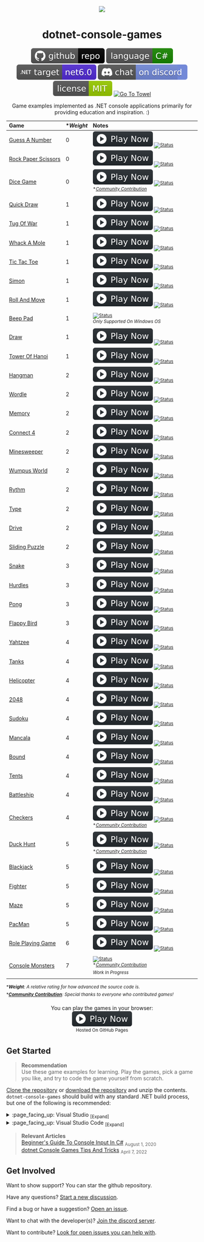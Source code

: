 <p align="center">
	<a href=".github/resources/animated-banner-credit.md"><img width="600" src=".github/resources/animated-banner.gif?raw=true" ></a>
</p>

<h1 align="center">
	dotnet-console-games
</h1> <!-- Comment -->

<p align="center">
	<a href="https://github.com/ZacharyPatten/dotnet-console-games" alt="GitHub repo"><img alt="flat" src=".github/resources/github-repo-black.svg"></a>
	<a href="https://docs.microsoft.com/en-us/dotnet/csharp/"><img src=".github/resources/language-csharp.svg" title="Language C#" alt="Language C#"></a>
	<a href="https://dotnet.microsoft.com/download"><img src=".github/resources/dotnet-badge.svg" title="Target Framework" alt="Target Framework"></a>
	<a href="https://discord.gg/4XbQbwF" alt="Discord"><img src=".github/resources/discord-badge.svg" title="Go To Discord Server" alt="Discord"/></a>
	<a href="LICENSE" alt="License"><img src=".github/resources/license-MIT-green.svg" title="Go To License" alt="License"/></a>
	<a href="https://github.com/ZacharyPatten/Towel"><img src="https://github.com/ZacharyPatten/Towel/blob/main/.github/Resources/UsingTowel.svg?raw=true" title="Go To Towel"  alt="Go To Towel"></a>
</p>

<p align="center">
	Game examples implemented as .NET console applications primarily for providing education and inspiration. :)
</p>

|Game|\*_Weight_|Notes&nbsp;&nbsp;&nbsp;&nbsp;&nbsp;&nbsp;&nbsp;&nbsp;&nbsp;&nbsp;&nbsp;&nbsp;&nbsp;&nbsp;&nbsp;&nbsp;&nbsp;&nbsp;&nbsp;&nbsp;&nbsp;&nbsp;&nbsp;&nbsp;&nbsp;&nbsp;&nbsp;&nbsp;&nbsp;&nbsp;&nbsp;&nbsp;&nbsp;&nbsp;&nbsp;&nbsp;&nbsp;&nbsp;&nbsp;&nbsp;&nbsp;&nbsp;&nbsp;&nbsp;&nbsp;&nbsp;&nbsp;&nbsp;&nbsp;&nbsp;&nbsp;&nbsp;&nbsp;&nbsp;&nbsp;&nbsp;&nbsp;&nbsp;&nbsp;&nbsp;&nbsp;&nbsp;&nbsp;&nbsp;&nbsp;&nbsp;&nbsp;&nbsp;&nbsp;&nbsp;|
|:-|:-|:-|
|[Guess&nbsp;A&nbsp;Number](Projects/Guess%20A%20Number)|0|<sub>[![Play Now](.github/resources/play-badge.svg)](https://zacharypatten.github.io/dotnet-console-games/Guess%20A%20Number)&nbsp;[![Status](https://github.com/ZacharyPatten/dotnet-console-games/workflows/Guess%20A%20Number%20Build/badge.svg)](https://github.com/ZacharyPatten/dotnet-console-games/actions)</sub>|
|[Rock&nbsp;Paper&nbsp;Scissors](Projects/Rock%20Paper%20Scissors)|0|<sub>[![Play Now](.github/resources/play-badge.svg)](https://zacharypatten.github.io/dotnet-console-games/Rock%20Paper%20Scissors)&nbsp;[![Status](https://github.com/ZacharyPatten/dotnet-console-games/workflows/Rock%20Paper%20Scissors%20Build/badge.svg)](https://github.com/ZacharyPatten/dotnet-console-games/actions)</sub>|
|[Dice&nbsp;Game](Projects/Dice%20Game)|0|<sub>[![Play Now](.github/resources/play-badge.svg)](https://zacharypatten.github.io/dotnet-console-games/Dice%20Game)&nbsp;[![Status](https://github.com/ZacharyPatten/dotnet-console-games/workflows/Dice%20Game%20Build/badge.svg)](https://github.com/ZacharyPatten/dotnet-console-games/actions)</sub><br/><sup>*_[Community&nbsp;Contribution](https://github.com/ZacharyPatten/dotnet-console-games/pull/31)_</sup>|
|[Quick&nbsp;Draw](Projects/Quick%20Draw)|1|<sub>[![Play Now](.github/resources/play-badge.svg)](https://zacharypatten.github.io/dotnet-console-games/Quick%20Draw)&nbsp;[![Status](https://github.com/ZacharyPatten/dotnet-console-games/workflows/Quick%20Draw%20Build/badge.svg)](https://github.com/ZacharyPatten/dotnet-console-games/actions)</sub>|
|[Tug&nbsp;Of&nbsp;War](Projects/Tug%20Of%20War)|1|<sub>[![Play Now](.github/resources/play-badge.svg)](https://zacharypatten.github.io/dotnet-console-games/Tug%20Of%20War)&nbsp;[![Status](https://github.com/ZacharyPatten/dotnet-console-games/workflows/Tug%20Of%20War%20Build/badge.svg)](https://github.com/ZacharyPatten/dotnet-console-games/actions)</sub>|
|[Whack&nbsp;A&nbsp;Mole](Projects/Whack%20A%20Mole)|1|<sub>[![Play Now](.github/resources/play-badge.svg)](https://zacharypatten.github.io/dotnet-console-games/Whack%20A%20Mole)&nbsp;[![Status](https://github.com/ZacharyPatten/dotnet-console-games/workflows/Whack%20A%20Mole%20Build/badge.svg)](https://github.com/ZacharyPatten/dotnet-console-games/actions)</sub>|
|[Tic&nbsp;Tac&nbsp;Toe](Projects/Tic%20Tac%20Toe)|1|<sub>[![Play Now](.github/resources/play-badge.svg)](https://zacharypatten.github.io/dotnet-console-games/Tic%20Tac%20Toe)&nbsp;[![Status](https://github.com/ZacharyPatten/dotnet-console-games/workflows/Tic%20Tac%20Toe%20Build/badge.svg)](https://github.com/ZacharyPatten/dotnet-console-games/actions)</sub>|
|[Simon](Projects/Simon)|1|<sub>[![Play Now](.github/resources/play-badge.svg)](https://zacharypatten.github.io/dotnet-console-games/Simon)&nbsp;[![Status](https://github.com/ZacharyPatten/dotnet-console-games/workflows/Simon%20Build/badge.svg)](https://github.com/ZacharyPatten/dotnet-console-games/actions)</sub>|
|[Roll&nbsp;And&nbsp;Move](Projects/Roll%20And%20Move)|1|<sub>[![Play Now](.github/resources/play-badge.svg)](https://zacharypatten.github.io/dotnet-console-games/Roll%20And%20Move)&nbsp;[![Status](https://github.com/ZacharyPatten/dotnet-console-games/workflows/Roll%20And%20Move%20Build/badge.svg)](https://github.com/ZacharyPatten/dotnet-console-games/actions)</sub>|
|[Beep&nbsp;Pad](Projects/Beep%20Pad)|1|<sub>[![Status](https://github.com/ZacharyPatten/dotnet-console-games/workflows/Beep%20Pad%20Build/badge.svg)](https://github.com/ZacharyPatten/dotnet-console-games/actions)</sub><br/><sup>_Only&nbsp;Supported&nbsp;On&nbsp;Windows&nbsp;OS_</sup>|
|[Draw](Projects/Draw)|1|<sub>[![Play Now](.github/resources/play-badge.svg)](https://zacharypatten.github.io/dotnet-console-games/Draw)&nbsp;[![Status](https://github.com/ZacharyPatten/dotnet-console-games/workflows/Draw%20Build/badge.svg)](https://github.com/ZacharyPatten/dotnet-console-games/actions)</sub>|
|[Tower&nbsp;Of&nbsp;Hanoi](Projects/Tower%20Of%20Hanoi)|1|<sub>[![Play Now](.github/resources/play-badge.svg)](https://zacharypatten.github.io/dotnet-console-games/Tower%20Of%20Hanoi)&nbsp;[![Status](https://github.com/ZacharyPatten/dotnet-console-games/workflows/Tower%20Of%20Hanoi%20Build/badge.svg)](https://github.com/ZacharyPatten/dotnet-console-games/actions)</sub>|
|[Hangman](Projects/Hangman)|2|<sub>[![Play Now](.github/resources/play-badge.svg)](https://zacharypatten.github.io/dotnet-console-games/Hangman)&nbsp;[![Status](https://github.com/ZacharyPatten/dotnet-console-games/workflows/Hangman%20Build/badge.svg)](https://github.com/ZacharyPatten/dotnet-console-games/actions)</sub>|
|[Wordle](Projects/Wordle)|2|<sub>[![Play Now](.github/resources/play-badge.svg)](https://zacharypatten.github.io/dotnet-console-games/Wordle)&nbsp;[![Status](https://github.com/ZacharyPatten/dotnet-console-games/workflows/Wordle%20Build/badge.svg)](https://github.com/ZacharyPatten/dotnet-console-games/actions)</sub>|
|[Memory](Projects/Memory)|2|<sub>[![Play Now](.github/resources/play-badge.svg)](https://zacharypatten.github.io/dotnet-console-games/Memory)&nbsp;[![Status](https://github.com/ZacharyPatten/dotnet-console-games/workflows/Memory%20Build/badge.svg)](https://github.com/ZacharyPatten/dotnet-console-games/actions)</sub>|
|[Connect&nbsp;4](Projects/Connect%204)|2|<sub>[![Play Now](.github/resources/play-badge.svg)](https://zacharypatten.github.io/dotnet-console-games/Connect%204)&nbsp;[![Status](https://github.com/ZacharyPatten/dotnet-console-games/workflows/Connect%204%20Build/badge.svg)](https://github.com/ZacharyPatten/dotnet-console-games/actions)</sub>|
|[Minesweeper](Projects/Minesweeper)|2|<sub>[![Play Now](.github/resources/play-badge.svg)](https://zacharypatten.github.io/dotnet-console-games/Minesweeper)&nbsp;[![Status](https://github.com/ZacharyPatten/dotnet-console-games/workflows/Minesweeper%20Build/badge.svg)](https://github.com/ZacharyPatten/dotnet-console-games/actions)</sub>|
|[Wumpus&nbsp;World](Projects/Wumpus%20World)|2|<sub>[![Play Now](.github/resources/play-badge.svg)](https://zacharypatten.github.io/dotnet-console-games/Wumpus%20World)&nbsp;[![Status](https://github.com/ZacharyPatten/dotnet-console-games/workflows/Wumpus%20World%20Build/badge.svg)](https://github.com/ZacharyPatten/dotnet-console-games/actions)</sub>|
|[Rythm](Projects/Rythm)|2|<sub>[![Play Now](.github/resources/play-badge.svg)](https://zacharypatten.github.io/dotnet-console-games/Rythm)&nbsp;[![Status](https://github.com/ZacharyPatten/dotnet-console-games/workflows/Rythm%20Build/badge.svg)](https://github.com/ZacharyPatten/dotnet-console-games/actions)</sub>|
|[Type](Projects/Type)|2|<sub>[![Play Now](.github/resources/play-badge.svg)](https://zacharypatten.github.io/dotnet-console-games/Type)&nbsp;[![Status](https://github.com/ZacharyPatten/dotnet-console-games/workflows/Type%20Build/badge.svg)](https://github.com/ZacharyPatten/dotnet-console-games/actions)</sub>|
|[Drive](Projects/Drive)|2|<sub>[![Play Now](.github/resources/play-badge.svg)](https://zacharypatten.github.io/dotnet-console-games/Drive)&nbsp;[![Status](https://github.com/ZacharyPatten/dotnet-console-games/workflows/Drive%20Build/badge.svg)](https://github.com/ZacharyPatten/dotnet-console-games/actions)</sub>|
|[Sliding Puzzle](Projects/Sliding%20Puzzle)|2|<sub>[![Play Now](.github/resources/play-badge.svg)](https://zacharypatten.github.io/dotnet-console-games/Sliding%20Puzzle)&nbsp;[![Status](https://github.com/ZacharyPatten/dotnet-console-games/workflows/Sliding%20Puzzle%20Build/badge.svg)](https://github.com/ZacharyPatten/dotnet-console-games/actions)</sub>|
|[Snake](Projects/Snake)|3|<sub>[![Play Now](.github/resources/play-badge.svg)](https://zacharypatten.github.io/dotnet-console-games/Snake)&nbsp;[![Status](https://github.com/ZacharyPatten/dotnet-console-games/workflows/Snake%20Build/badge.svg)](https://github.com/ZacharyPatten/dotnet-console-games/actions)</sub>|
|[Hurdles](Projects/Hurdles)|3|<sub>[![Play Now](.github/resources/play-badge.svg)](https://zacharypatten.github.io/dotnet-console-games/Hurdles)&nbsp;[![Status](https://github.com/ZacharyPatten/dotnet-console-games/workflows/Hurdles%20Build/badge.svg)](https://github.com/ZacharyPatten/dotnet-console-games/actions)</sub>|
|[Pong](Projects/Pong)|3|<sub>[![Play Now](.github/resources/play-badge.svg)](https://zacharypatten.github.io/dotnet-console-games/Pong)&nbsp;[![Status](https://github.com/ZacharyPatten/dotnet-console-games/workflows/Pong%20Build/badge.svg)](https://github.com/ZacharyPatten/dotnet-console-games/actions)</sub>|
|[Flappy&nbsp;Bird](Projects/Flappy%20Bird)|3|<sub>[![Play Now](.github/resources/play-badge.svg)](https://zacharypatten.github.io/dotnet-console-games/Flappy%20Bird)&nbsp;[![Status](https://github.com/ZacharyPatten/dotnet-console-games/workflows/Flappy%20Bird%20Build/badge.svg)](https://github.com/ZacharyPatten/dotnet-console-games/actions)</sub>|
|[Yahtzee](Projects/Yahtzee)|4|<sub>[![Play Now](.github/resources/play-badge.svg)](https://zacharypatten.github.io/dotnet-console-games/Yahtzee)&nbsp;[![Status](https://github.com/ZacharyPatten/dotnet-console-games/workflows/Yahtzee%20Build/badge.svg)](https://github.com/ZacharyPatten/dotnet-console-games/actions)</sub>|
|[Tanks](Projects/Tanks)|4|<sub>[![Play Now](.github/resources/play-badge.svg)](https://zacharypatten.github.io/dotnet-console-games/Tanks)&nbsp;[![Status](https://github.com/ZacharyPatten/dotnet-console-games/workflows/Tanks%20Build/badge.svg)](https://github.com/ZacharyPatten/dotnet-console-games/actions)</sub>|
|[Helicopter](Projects/Helicopter)|4|<sub>[![Play Now](.github/resources/play-badge.svg)](https://zacharypatten.github.io/dotnet-console-games/Helicopter)&nbsp;[![Status](https://github.com/ZacharyPatten/dotnet-console-games/workflows/Helicopter%20Build/badge.svg)](https://github.com/ZacharyPatten/dotnet-console-games/actions)</sub>|
|[2048](Projects/2048)|4|<sub>[![Play Now](.github/resources/play-badge.svg)](https://zacharypatten.github.io/dotnet-console-games/2048)&nbsp;[![Status](https://github.com/ZacharyPatten/dotnet-console-games/workflows/2048%20Build/badge.svg)](https://github.com/ZacharyPatten/dotnet-console-games/actions)</sub>|
|[Sudoku](Projects/Sudoku)|4|<sub>[![Play Now](.github/resources/play-badge.svg)](https://zacharypatten.github.io/dotnet-console-games/Sudoku)&nbsp;[![Status](https://github.com/ZacharyPatten/dotnet-console-games/workflows/Sudoku%20Build/badge.svg)](https://github.com/ZacharyPatten/dotnet-console-games/actions)</sub>|
|[Mancala](Projects/Mancala)|4|<sub>[![Play Now](.github/resources/play-badge.svg)](https://zacharypatten.github.io/dotnet-console-games/Mancala)&nbsp;[![Status](https://github.com/ZacharyPatten/dotnet-console-games/workflows/Mancala%20Build/badge.svg)](https://github.com/ZacharyPatten/dotnet-console-games/actions)</sub>|
|[Bound](Projects/Bound)|4|<sub>[![Play Now](.github/resources/play-badge.svg)](https://zacharypatten.github.io/dotnet-console-games/Bound)&nbsp;[![Status](https://github.com/ZacharyPatten/dotnet-console-games/workflows/Bound%20Build/badge.svg)](https://github.com/ZacharyPatten/dotnet-console-games/actions)</sub>|
|[Tents](Projects/Tents)|4|<sub>[![Play Now](.github/resources/play-badge.svg)](https://zacharypatten.github.io/dotnet-console-games/Tents)&nbsp;[![Status](https://github.com/ZacharyPatten/dotnet-console-games/workflows/Tents%20Build/badge.svg)](https://github.com/ZacharyPatten/dotnet-console-games/actions)</sub>|
|[Battleship](Projects/Battleship)|4|<sub>[![Play Now](.github/resources/play-badge.svg)](https://zacharypatten.github.io/dotnet-console-games/Battleship)&nbsp;[![Status](https://github.com/ZacharyPatten/dotnet-console-games/workflows/Battleship%20Build/badge.svg)](https://github.com/ZacharyPatten/dotnet-console-games/actions)</sub>|
|[Checkers](Projects/Checkers)|4|<sub>[![Play Now](.github/resources/play-badge.svg)](https://zacharypatten.github.io/dotnet-console-games/Checkers)&nbsp;[![Status](https://github.com/ZacharyPatten/dotnet-console-games/workflows/Checkers%20Build/badge.svg)](https://github.com/ZacharyPatten/dotnet-console-games/actions)</sub><br/><sup>*_[Community&nbsp;Contribution](https://github.com/ZacharyPatten/dotnet-console-games/pull/40)_</sup>|
|[Duck Hunt](Projects/Duck%20Hunt)|5|<sub>[![Play Now](.github/resources/play-badge.svg)](https://zacharypatten.github.io/dotnet-console-games/Duck%20Hunt)&nbsp;[![Status](https://github.com/ZacharyPatten/dotnet-console-games/workflows/Duck%20Hunt%20Build/badge.svg)](https://github.com/ZacharyPatten/dotnet-console-games/actions)</sub><br/><sup>*_[Community&nbsp;Contribution](https://github.com/ZacharyPatten/dotnet-console-games/pull/39)_</sup>|
|[Blackjack](Projects/Blackjack)|5|<sub>[![Play Now](.github/resources/play-badge.svg)](https://zacharypatten.github.io/dotnet-console-games/Blackjack)&nbsp;[![Status](https://github.com/ZacharyPatten/dotnet-console-games/workflows/Blackjack%20Build/badge.svg)](https://github.com/ZacharyPatten/dotnet-console-games/actions)</sub>|
|[Fighter](Projects/Fighter)|5|<sub>[![Play Now](.github/resources/play-badge.svg)](https://zacharypatten.github.io/dotnet-console-games/Fighter)&nbsp;[![Status](https://github.com/ZacharyPatten/dotnet-console-games/workflows/Fighter%20Build/badge.svg)](https://github.com/ZacharyPatten/dotnet-console-games/actions)</sub>|
|[Maze](Projects/Maze)|5|<sub>[![Play Now](.github/resources/play-badge.svg)](https://zacharypatten.github.io/dotnet-console-games/Maze)&nbsp;[![Status](https://github.com/ZacharyPatten/dotnet-console-games/workflows/Maze%20Build/badge.svg)](https://github.com/ZacharyPatten/dotnet-console-games/actions)</sub>|
|[PacMan](Projects/PacMan)|5|<sub>[![Play Now](.github/resources/play-badge.svg)](https://zacharypatten.github.io/dotnet-console-games/PacMan)&nbsp;[![Status](https://github.com/ZacharyPatten/dotnet-console-games/workflows/PacMan%20Build/badge.svg)](https://github.com/ZacharyPatten/dotnet-console-games/actions)</sub>|
|[Role&nbsp;Playing&nbsp;Game](Projects/Role%20Playing%20Game)|6|<sub>[![Play Now](.github/resources/play-badge.svg)](https://zacharypatten.github.io/dotnet-console-games/Role%20Playing%20Game)&nbsp;[![Status](https://github.com/ZacharyPatten/dotnet-console-games/workflows/Role%20Playing%20Game%20Build/badge.svg)](https://github.com/ZacharyPatten/dotnet-console-games/actions)</sub>|
|[Console&nbsp;Monsters](Projects/Console%20Monsters)|7|<sub><!--[![Play Now](.github/resources/play-badge.svg)](https://zacharypatten.github.io/dotnet-console-games/Console%20Monsters)&nbsp;-->[![Status](https://github.com/ZacharyPatten/dotnet-console-games/workflows/Console%20Monsters%20Build/badge.svg)](https://github.com/ZacharyPatten/dotnet-console-games/actions)</sub><br/><sup>*_[Community&nbsp;Contribution](https://github.com/ZacharyPatten/dotnet-console-games/pull/45)_</sup><br/><sup>_Work&nbsp;In&nbsp;Progress_</sup>|

<sup>\*_**Weight**: A relative rating for how advanced the source code is._</sup>
<br/>
<sup>\*_**[Community Contribution](https://github.com/ZacharyPatten/dotnet-console-games/issues?q=label%3A%22community+contribution%22)**: Special thanks to everyone who contributed games!_</sup>

<p align="center">
	You can play the games in your browser:
	<br />
	<a href="https://zacharypatten.github.io/dotnet-console-games" alt="Play Now">
		<sub><img height="40"src=".github/resources/play-badge.svg" title="Play Now" alt="Play Now"/></sub>
	</a>
	<br />
	<sup>Hosted On GitHub Pages</sup>
</p>

## Get Started

> **Recommendation**<br/>
> Use these game examples for learning. Play the games, pick a game you like, and try to code the game yourself from scratch.

[Clone the repository](https://docs.github.com/en/repositories/creating-and-managing-repositories/cloning-a-repository) or [download the repository](https://github.com/ZacharyPatten/dotnet-console-games/archive/main.zip) and unzip the contents. `dotnet-console-games` should build with any standard .NET build process, but one of the following is recommended:

<details>
<summary>
:page_facing_up: Visual Studio <sub>[Expand]</sub>
</summary>
<p>

> 1. Install [Visual Studio](https://visualstudio.microsoft.com/) if not already installed.
>
> 2. Open the <sub>[![File](.github/resources/file-16.svg)](#)</sub> **`dotnet-console-games.slnf`** file in Visual Studio.
>
> **Note** This is optional, but [here are some settings you can change in Visual Studio](https://gist.github.com/ZacharyPatten/693f35653f6c21fbe6c85444792e524b).

</p>
</details>

<details>
<summary>
:page_facing_up: Visual Studio Code <sub>[Expand]</sub>
</summary>
<p>

> 1. Install the [.NET SDK](https://dotnet.microsoft.com/download) if not already installed.
>
> 2. Install [Visual Studio Code](https://visualstudio.microsoft.com/) if not already installed.
>
> 3. Open the <sub>[![Directory](.github/resources/file-directory-16.svg)](#)</sub> **`root folder`** of the repository in Visual Studio Code.
>
> **Note** The following files are included in the repository:
> - `.vscode/extensions.json` <sub>recommends Vistual Studio Code extension dependencies</sub>
> - `.vscode/launch.json` <sub>includes the configurations for debugging the examples</sub>
> - `.vscode/settings.json` <sub>automatically applies settings to the workspace</sub>
> - `.vscode/tasks.json` <sub>includes the commands to build the projects</sub>
>
> **Note** You will be prompted to install the necessary Visual Studio Code extensions when you open the folder:
> - **ms-dotnettools.csharp** <sub>C# support</sub>

</p>
</details>

> **Relevant Articles**<br/>
> [Beginner's Guide To Console Input In C#](https://github.com/ZacharyPatten/ZacharyPatten/blob/main/Articles/2020-08-01.md) <sub>August 1, 2020</sub><br/>
> [dotnet Console Games Tips And Tricks](https://github.com/ZacharyPatten/ZacharyPatten/blob/main/Articles/2022-04-07.md) <sub>April 7, 2022</sub>

## Get Involved

Want to show support? You can star the github repository.

Have any questions? [Start a new discussion](https://github.com/ZacharyPatten/dotnet-console-games/discussions/new).

Find a bug or have a suggestion? [Open an issue](https://github.com/ZacharyPatten/dotnet-console-games/issues/new).

Want to chat with the developer(s)? [Join the discord server](https://discord.gg/4XbQbwF).

Want to contribute? [Look for open issues you can help with](https://github.com/ZacharyPatten/dotnet-console-games/issues).
